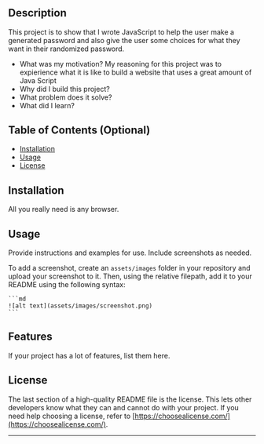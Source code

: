 # <Your-Project-Title>

## Description

This project is to show that I wrote JavaScript to help the user make a generated password and also give the user some choices for what they want in their randomized password. 

- What was my motivation? My reasoning for this project was to expierience what it is like to build a website that uses a great amount of Java Script
- Why did I build this project? 
- What problem does it solve?
- What did I learn?

## Table of Contents (Optional)


- [Installation](#installation)
- [Usage](#usage)
- [License](#license)

## Installation

All you really need is any browser. 

## Usage

Provide instructions and examples for use. Include screenshots as needed.

To add a screenshot, create an `assets/images` folder in your repository and upload your screenshot to it. Then, using the relative filepath, add it to your README using the following syntax:

    ```md
    ![alt text](assets/images/screenshot.png)
    ```

## Features

If your project has a lot of features, list them here.


## License

The last section of a high-quality README file is the license. This lets other developers know what they can and cannot do with your project. If you need help choosing a license, refer to [https://choosealicense.com/](https://choosealicense.com/).

---






